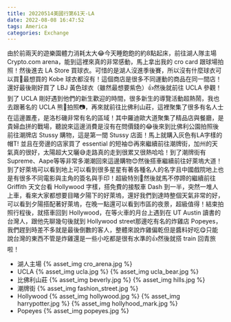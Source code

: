 ```yaml
---
title: 20220514美國行第61天-LA
date: 2022-08-08 16:47:52
tags: America
categories: Exchange
---
```

由於前兩天的遊樂園體力消耗太大😂今天睡飽飽的約8點起床，前往湖人隊主場 Crypto.com arena，能到這裡來真的非常感動，馬上拿出我的 cro card 跟球場拍照！然後進去 LA Store 買球衣。可惜的是湖人沒進季後賽，所以沒有什麼球衣可以買🤣最想買的 Kobe 球衣都沒有！這個商店是很多不同運動的商品在同一間店！還好最後剛好買了 LBJ 黃色球衣（雖然最想要紫色）👍然後就前往 UCLA 參觀！到了 UCLA 剛好遇到他們的新生歡迎的時間，很多新生的導覽活動超熱鬧，我也去跟著名的 UCLA 熊🐻拍照📷，再來就前往比佛利山莊，這裡聚集了很多有名人士在這邊置產，是洛杉磯非常有名的區域！其中羅迪歐大道聚集了精品店與餐廳，是貴婦血拼的戰場，聽說來這邊消費是沒有在問價錢的😂後來到比佛利公園拍照後前往潮牌店 Stussy 購物，這是第一間 Stussy 店面！馬上就購入灰色有LA字樣的帽T! 並且在旁邊的店家買了 essential 的短袖😍再來繼續前往潮牌街，加州的天氣真的很好，太陽超大又曬😅走路真的走到很累又很熱哈哈！到了潮牌街有 Supreme、Aape等等非常多潮潮回來這邊購物😊然後搭車繼續前往好萊塢大道！到了好萊塢可以看到地上可以看到很多星星有著各種名人的名字且中國戲院地上也是有很多不同電影與主角的簽名與手印！超級特別🥳然後就馬不停蹄的繼續前往 Griffith 天文台看 Hollywood 字樣，搭免費的接駁車 Dash 到一半，突然一堆人上車，看來大家都想要目睹夕陽下的好萊塢，還好我們到達時整個天氣非常的好，可以看到夕陽搭配著好萊塢，在晚一點還可以看到市區的夜景，超級值得！結束拍照行程後，就搭車回到 Hollywood，在等火車的月台上遇到在 UT Austin 讀書的台灣人，跟他先聊幾句後就到 Hollywood street那邊吃有名的炸雞店 Popeyes，我們趕到時差不多就是最後倒數的客人，整體來說炸雞偏乾但是醬料好吃😋只能說台灣的東西不管是炸雞還是一些小吃都是很有水準的👍然後就搭 train 回青旅啦！

- 湖人主場
{% asset_img cro_arena.jpg %}
- UCLA
{% asset_img ucla.jpg %}
{% asset_img ucla_bear.jpg %}
- 比佛利山莊
{% asset_img beverly.jpg %}
{% asset_img hills.jpg %}
- 潮牌街
{% asset_img fashion_street.jpg %}
- Hollywood
{% asset_img hollywood.jpg %}
{% asset_img harrypotter.jpg %}
{% asset_img hollyhood_mark.jpg %}
- Popeyes
{% asset_img popeyes.jpg %}
